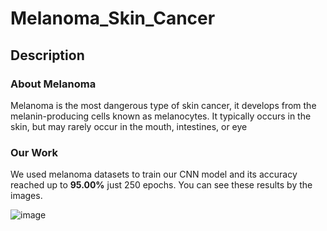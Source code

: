 # Melanoma_Skin_Cancer

## Description

### About Melanoma
Melanoma is the most dangerous type of skin cancer, it develops from the melanin-producing cells known as melanocytes. It typically occurs in the skin, but may rarely occur in the mouth, intestines, or eye

### Our Work
We used melanoma datasets to train our CNN model and its accuracy reached up to **95.00%** just 250 epochs. You can see these results by the images.

![image](https://github.com/user-attachments/assets/d0a7a87a-99ac-4d34-a645-c6a81c090db7)

